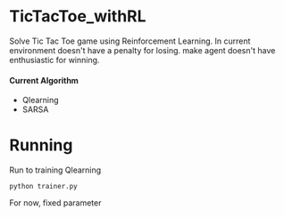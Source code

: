 # TicTacToe_withRL
 Solve Tic Tac Toe game using Reinforcement Learning. In current environment doesn't have a penalty for losing. make agent doesn't have enthusiastic for winning.
#### Current Algorithm 
 - Qlearning 
 - SARSA

# Running
Run to training Qlearning 
```
python trainer.py
```
For now, fixed parameter

